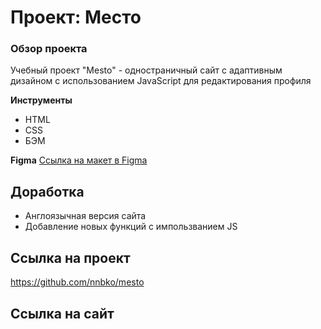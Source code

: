 # Проект: Место
### Обзор проекта
Учебный проект "Mesto" - одностраничный сайт с адаптивным дизайном с использованием JavaScript для редактирования профиля


**Инструменты**
* HTML
* CSS
* БЭМ


**Figma**
[Ссылка на макет в Figma](https://www.figma.com/file/2cn9N9jSkmxD84oJik7xL7/JavaScript.-Sprint-4?node-id=0%3A1)

## Доработка
* Англоязычная версия сайта
* Добавление новых функций с импользванием JS

## Ссылка на проект
https://github.com/nnbko/mesto

## Ссылка на сайт
